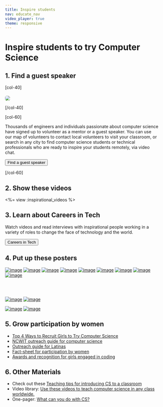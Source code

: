 ```yaml
---
title: Inspire students
nav: educate_nav
video_player: true
theme: responsive
---
```



# Inspire students to try Computer Science

## 1. Find a guest speaker

[col-40]

<img src="/images/fill-300x200/guest-speaker-alice.jpg" style="border-radius: 5px; margin-top: 5px;">

[/col-40]

[col-60]

Thousands of engineers and individuals passionate about computer science have signed up to volunteer as a mentor or a guest speaker. You can use our map of volunteers to contact local volunteers to visit your classroom, or search in any city to find computer science students or technical professionals who are ready to inspire your students remotely, via video chat.

[<button>Find a guest speaker</button>](/volunteer/local)

[/col-60]

<div style="clear: both"></div>

## 2. Show these videos

<%= view :inspirational_videos %>

<div style="clear: both;"></div>

## 3. Learn about Careers in Tech
Watch videos and read interviews with inspirational people working in a variety of roles to change the face of technology and the world.

[<button>Careers in Tech</button>](/careers)


<a id="posters"></a>
## 4. Put up these posters

[![image](/images/fit-260/malala.png)](/files/malala-poster.pdf)
[![image](/images/fit-260/obama-new.png)](/files/obama-poster-new.pdf)
[![image](/images/fit-260/sheryl-sandberg.png)](/files/sheryl-poster.pdf)
[![image](/images/fit-260/mark-poster.png)](/files/mark-poster.pdf)
[![image](/images/fit-260/marissa-mayer.png)](/files/marissa-mayer-poster.pdf)
[![image](/images/fit-260/chris-poster.png)](/files/chris-poster.pdf)
[![image](/images/fit-260/susan-poster.png)](/files/susan-poster.pdf)
[![image](/images/fit-260/ashton-poster.png)](/files/ashton-poster.pdf)
[![image](/images/fit-260/obama-poster.png)](/files/obama-poster.pdf)

</br>
</br>

[![image](/images/careers/poster_thumbnail_maddy_maxey.jpg)](/files/careers/maddy-maxey.pdf)
[![image](/images/careers/poster_thumbnail_nidhi_erin.jpg)](/files/careers/nidhi-and-erin.pdf)

[![image](/images/careers/poster_thumbnail_rory_kieran.jpg)](/files/careers/rory-and-kieran.pdf)
[![image](/images/careers/poster_thumbnail_javier_aguera.jpg)](/files/careers/javier-aguera.pdf)


## 5. Grow participation by women

- [Top 4 Ways to Recruit Girls to Try Computer Science](/girls)
- [NCWIT outreach guide for computer science](http://www.ncwit.org/resources/outreach-box-discovering-it)
- [Outreach guide for Latinas](http://www.ncwit.org/latinas-information-technology)
- [Fact-sheet for participation by women](http://www.ncwit.org/infographic/3435)
- [Awards and recognition for girls engaged in coding](http://www.aspirations.org)

## 6. Other Materials

- Check out these [Teaching tips for introducing CS to a classroom](/files/CSTT_IntroducingCS.PDF)
- Video library: [Use these videos to teach computer science in any class worldwide.](/educate/videos)
- One-pager: [What can you do with CS?](https://www.dropbox.com/s/o1mafeosi0xuwb0/What_is_CS_and_Careers.pdf)

